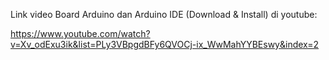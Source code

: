 Link video Board Arduino dan Arduino IDE (Download & Install) di youtube:

https://www.youtube.com/watch?v=Xv_odExu3ik&list=PLy3VBpgdBFy6QVOCj-ix_WwMahYYBEswy&index=2
